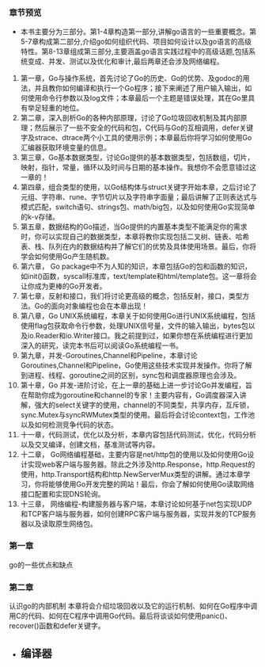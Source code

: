 # <Mastering-Go>


### 章节预览 ###

- 本书主要分为三部分。第1-4章构造第一部分,讲解go语言的一些重要概念。第5-7章构成第二部分,介绍go如何组织代码、项目如何设计以及go语言的高级特性。第8-13章组成第三部分,主要涵盖go语言实践过程中的高级话题,包括系统变成、并发、测试以及优化和审计,最后两章还会涉及网络编程。

1. 第一章，Go与操作系统，首先讨论了Go的历史、Go的优势、及godoc的用法，并且教你如何编译和执行一个Go程序；接下来阐述了用户输入输出，如何使用命令行参数以及log文件；本章最后一个主题是错误处理，其在Go里具有举足轻重的地位。
2. 第二章，深入剖析Go的各种内部原理，讨论了Go垃圾回收机制及其内部原理；然后展示了一些不安全的代码和包，C代码与Go的互相调用，defer关键字及strace、dtrace两个小工具的使用示例；本章最后你将学习如何使用Go汇编器获取环境变量的信息。
3. 第三章，Go基本数据类型，讨论Go提供的基本数据类型，包括数组，切片，映射，指针，常量，循环以及时间与日期的基本操作。我想你不会愿意错过这一章的！
4. 第四章，组合类型的使用，以Go结构体与struct关键字开始本章，之后讨论了元组、字符串、rune、字节切片以及字符串字面量；最后讲解了正则表达式与模式匹配，switch语句、strings包、math/big包，以及如何使用Go实现简单的k-v存储。
5. 第五章，数据结构的Go描述，当Go提供的内置基本类型不能满足你的需求时，你可以实现自己的数据类型，本章将教你实现包括二叉树、链表、哈希表、栈、队列在内的数据结构并了解它们的优势及具体使用场景。最后，你将学会如何使用Go产生随机数。
6. 第六章， Go package中不为人知的知识，本章包括Go的包和函数的知识，如init()函数，syscall标准库，text/template和html/template包。这一章将会让你成为更棒的Go开发者。
7. 第七章，反射和接口，我们将讨论更高级的概念，包括反射，接口，类型方法。Go的面向对象编程也会在本章出现！
8. 第八章，Go UNIX系统编程，本章关于如何使用Go进行UNIX系统编程，包括使用flag包获取命令行参数，处理UNIX信号量，文件的输入输出，bytes包以及io.Reader和io.Writer接口。我之前提到过，如果你想在系统编程进行更加深入的研究，读完本书后可以阅读Go系统编程一书。
9. 第九章，并发-Goroutines,Channel和Pipeline，本章讨论Goroutines,Channel和Pipeline，Go使用这些技术实现并发操作。你将了解到进程、线程、goroutine之间的区别，sync包和调度器原理也会涉及。
10. 第十章，Go 并发-进阶讨论，在上一章的基础上进一步讨论Go并发编程，旨在帮助你成为goroutine和channel的专家！主要内容有，Go调度器深入讲解，强大的select关键字的使用，channel的不同类型，共享内存，互斥锁，sync.Mutex与syncRWMutex类型的使用。最后将会讨论context包，工作池以及如何检测竞争代码的状态。
11. 十一章，代码测试，优化以及分析，本章内容包括代码测试，优化，代码分析以及交叉编译，创建文档，基准测试等内容。
12. 十二章， Go网络编程基础，主要内容是net/http包的使用以及如何使用Go设计实现web客户端与服务器。除此之外涉及http.Response，http.Request的使用，http.Transport结构和http.NewServerMux类型的讲解。通过本章学习，你将能够使用Go开发完整的网站！最后，你会了解如何使用Go读取网络接口配置和实现DNS轮询。
13. 十三章， 网络编程-构建服务器与客户端，本章讨论如何基于net包实现UDP和TCP客户端与服务器，如何创建RPC客户端与服务器，实现并发的TCP服务器以及读取原生网络包。


### 第一章 ###
go的一些优点和缺点


### 第二章 ###
认识go的内部机制
本章将会介绍垃圾回收以及它的运行机制、如何在Go程序中调用C的代码、如何在C程序中调用Go代码。最后将谈谈如何使用panic()、recover()函数和defer关键字。

- 编译器
    - 